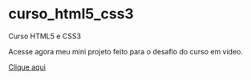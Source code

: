 # curso_html5_css3
 Curso HTML5 e CSS3
 <p>Acesse agora meu mini projeto feito para o desafio do curso em video.</p>
<a href="https://josimario-ss.github.io/curso_html5_css3/desafios/siteandroid/Site.html">Clique aqui</a>
